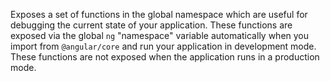 Exposes a set of functions in the global namespace which are useful for debugging the current state
of your application.
These functions are exposed via the global `ng` "namespace" variable automatically when you import
from `@angular/core` and run your application in development mode. These functions are not exposed
when the application runs in a production mode.
